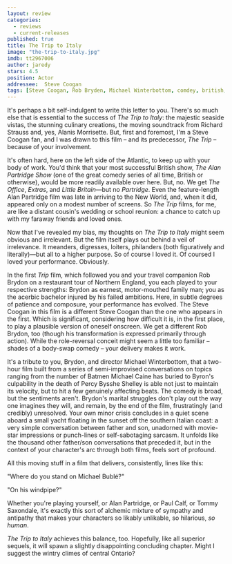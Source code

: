 ```yaml
---
layout: review
categories: 
  - reviews
  - current-releases
published: true
title: The Trip to Italy
image: "the-trip-to-italy.jpg"
imdb: tt2967006
author: jaredy
stars: 4.5
position: Actor
addressee:  Steve Coogan
tags: [Steve Coogan, Rob Bryden, Michael Winterbottom, comdey, british, UK, Italy, food]
---
```

It's perhaps a bit self-indulgent to write this letter to you. There's so much else that is essential to the success of _The Trip to Italy_: the majestic seaside vistas, the stunning culinary creations, the moving soundtrack from Richard Strauss and, yes, Alanis Morrisette. But, first and foremost, I'm a Steve Coogan fan, and I was drawn to this film – and its predecessor, _The Trip_ – because of your involvement.

It's often hard, here on the left side of the Atlantic, to keep up with your body of work. You'd think that your most successful British show, _The Alan Partridge Show_ (one of the great comedy series of all time, British or otherwise), would be more readily available over here. But, no. We get _The Office_, _Extras_, and _Little Britain_—but no _Partridge_. Even the feature-length Alan Partridge film was late in arriving to the New World, and, when it did, appeared only on a modest number of screens. So _The Trip_ films, for me, are like a distant cousin's wedding or school reunion: a chance to catch up with my faraway friends and loved ones.

Now that I've revealed my bias, my thoughts on _The Trip to Italy_ might seem obvious and irrelevant. But the film itself plays out behind a veil of irrelevance. It meanders, digresses, loiters, philanders (both figuratively and literally)—but all to a higher purpose. So of course I loved it. Of coursed I loved your performance. Obviously.

In the first _Trip_ film, which followed you and your travel companion Rob Brydon on a restaurant tour of Northern England, you each played to your respective strengths: Brydon as earnest, motor-mouthed family man; you as the acerbic bachelor injured by his failed ambitions. Here, in subtle degrees of patience and composure, your performance has evolved. The Steve Coogan in this film is a different Steve Coogan than the one who appears in the first. Which is significant, considering how difficult it is, in the first place, to play a plausible version of oneself onscreen. We get a different Rob Brydon, too (though his transformation is expressed primarily through action). While the role-reversal conceit might seem a little too familiar – shades of a body-swap comedy – your delivery makes it work.

It's a tribute to you, Brydon, and director Michael Winterbottom, that a two-hour film built from a series of semi-improvised conversations on topics ranging from the number of Batmen Michael Caine has buried to Byron's culpability in the death of Percy Bysshe Shelley is able not just to maintain its velocity, but to hit a few genuinely affecting beats. The comedy is broad, but the sentiments aren't. Brydon's marital struggles don't play out the way one imagines they will, and remain, by the end of the film, frustratingly (and credibly) unresolved. Your own minor crisis concludes in a quiet scene aboard a small yacht floating in the sunset off the southern Italian coast: a very simple conversation between father and son, unadorned with movie-star impressions or punch-lines or self-sabotaging sarcasm. It unfolds like the thousand other father/son conversations that preceded it, but in the context of your character's arc through both films, feels sort of profound.

All this moving stuff in a film that delivers, consistently, lines like this:

"Where do you stand on Michael Bublé?"

"On his windpipe?"

Whether you're playing yourself, or Alan Partridge, or Paul Calf, or Tommy Saxondale, it's exactly this sort of alchemic mixture of sympathy and antipathy that makes your characters so likably unlikable, so hilarious, _so human_. 

_The Trip to Italy_ achieves this balance, too. Hopefully, like all superior sequels, it will spawn a slightly disappointing concluding chapter. Might I suggest the wintry climes of central Ontario?
